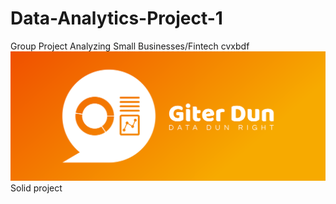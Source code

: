 # Data-Analytics-Project-1
Group Project Analyzing Small Businesses/Fintech
cvxbdf
![Group Image](https://github.com/CharlesPBiggar/Data-Analytics-Project-1/blob/master/giter_dun_logo/cover.png)
Solid project
